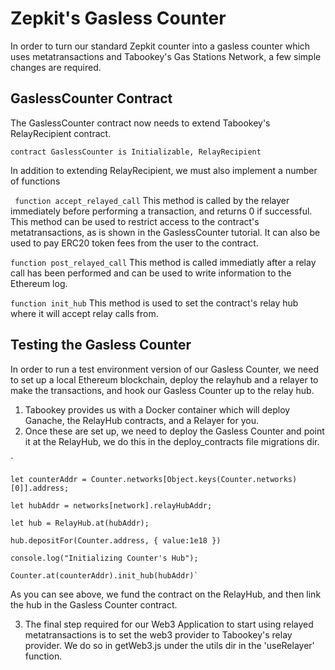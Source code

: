 # Zepkit's Gasless Counter

In order to turn our standard Zepkit counter into a gasless counter which uses metatransactions and Tabookey's Gas Stations Network, a few simple changes are required.

## GaslessCounter Contract
The GaslessCounter contract now needs to extend Tabookey's RelayRecipient contract.

`contract GaslessCounter is Initializable, RelayRecipient`

In addition to extending RelayRecipient, we must also implement a number of functions

` function accept_relayed_call` This method is called by the relayer immediately before performing a transaction, and returns 0 if successful. This method can be used to restrict access to the contract's metatransactions, as is shown in the GaslessCounter tutorial. It can also be used to pay ERC20 token fees from the user to the contract.

  `function post_relayed_call` This method is called immediatly after a relay call has been performed and can be used to write information to the Ethereum log.

  `function init_hub` This method is used to set the contract's relay hub where it will accept relay calls from.
  
## Testing the Gasless Counter
In order to run a test environment version of our Gasless Counter, we need to set up a local Ethereum blockchain, deploy the relayhub and a relayer to make the transactions, and hook our Gasless Counter up to the relay hub.

1. Tabookey provides us with a Docker container which will deploy Ganache, the RelayHub contracts, and a Relayer for you.
2. Once these are set up, we need to deploy the Gasless Counter and point it at the RelayHub, we do this in the deploy_contracts file migrations dir.

`
    
    let counterAddr = Counter.networks[Object.keys(Counter.networks)[0]].address;
    
    let hubAddr = networks[network].relayHubAddr;
    
    let hub = RelayHub.at(hubAddr);
    
    hub.depositFor(Counter.address, { value:1e18 })
    
    console.log("Initializing Counter's Hub");
    
    Counter.at(counterAddr).init_hub(hubAddr)`
    
   
   As you can see above, we fund the contract on the RelayHub, and then link the hub in the Gasless Counter contract.
    
3. The final step required for our Web3 Application to start using relayed metatransactions is to set the web3 provider to Tabookey's relay provider. We do so in getWeb3.js under the utils dir in the 'useRelayer' function.
